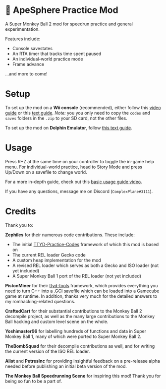 # :confetti_ball: ApeSphere Practice Mod

A Super Monkey Ball 2 mod for speedrun practice and general experimentation.

Features include:

* Console savestates
* An RTA timer that tracks time spent paused
* An individual-world practice mode
* Frame advance

...and more to come!

# Setup

To set up the mod on a **Wii console** (recommended), either follow this [video guide](https://www.youtube.com/watch?v=BwI_HtiMUiQ&list=PL7BL-I_VX5tNeBwc7jlweIXvf59QG_dMG&index=1) or this [text guide](/doc/console-setup-guide.md). _Note:_ you you only need to copy the `codes` and `saves` folders in the `.zip` to your SD card, not the other files.

To set up the mod on **Dolphin Emulator**, follow [this text guide](/doc/dolphin-setup-guide.md). 

# Usage

Press R+Z at the same time on your controller to toggle the in-game help menu. For individual-world practice, head to Story Mode and press Up/Down on a savefile to change world.

For a more in-depth guide, check out this [basic usage guide video](https://www.youtube.com/watch?v=dfeA8ruJx18&list=PL7BL-I_VX5tNeBwc7jlweIXvf59QG_dMG&index=2).

If you have any questions, message me on Discord (`ComplexPlane#3111`).

# Credits

Thank you to:

**Zephiles** for their numerous code contributions. These include:

* The initial [TTYD-Practice-Codes](https://github.com/Zephiles/TTYD-Practice-Codes) framework of which this mod is based on
* The current REL loader Gecko code
* A custom heap implementation for the mod
* A revised REL loader which serves as both a Gecko and ISO loader (not yet included)
* A Super Monkey Ball 1 port of the REL loader (not yet included)

**PistonMiner** for their [ttyd-tools](https://github.com/PistonMiner/ttyd-tools) framework, which provides everything you need to turn C++ into a .GCI savefile which can be loaded into a Gamecube game at runtime. In addition, thanks very much for the detailed answers to my romhacking-related questions.

**CraftedCart** for their substantial contributions to the Monkey Ball 2 decompile project, as well as the many large contributions to the Monkey Ball hacking and custom level scene on the whole.

**Yoshimaster96** for labelling hundreds of functions and data in Super Monkey Ball 1, many of which were ported to Super Monkey Ball 2.

**TheBombSquad** for their decompile contributions as well, and for writing the current version of the ISO REL loader.

**Alist** and **PetresInc** for providing insightful feedback on a pre-release alpha needed before publishing an initial beta version of the mod.

**The Monkey Ball Speedrunning Scene** for inspiring this mod! Thank you for being so fun to be a part of.
